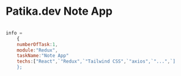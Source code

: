 Patika.dev Note App
=

```javascript  

info = 
    {
    numberOfTask:1,
    module:"Redux",
    taskName:"Note App"
    techs:["React",`"Redux",`"Tailwind CSS",`"axios",`"...",`]
    }; 
```

